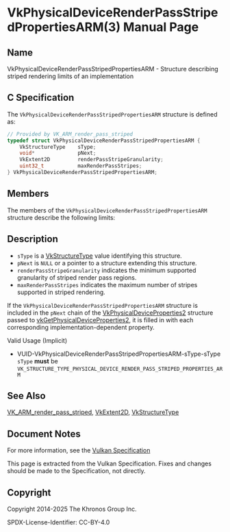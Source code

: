 # VkPhysicalDeviceRenderPassStripedPropertiesARM(3) Manual Page

## Name

VkPhysicalDeviceRenderPassStripedPropertiesARM - Structure describing striped rendering limits of an implementation



## [](#_c_specification)C Specification

The `VkPhysicalDeviceRenderPassStripedPropertiesARM` structure is defined as:

```c++
// Provided by VK_ARM_render_pass_striped
typedef struct VkPhysicalDeviceRenderPassStripedPropertiesARM {
    VkStructureType    sType;
    void*              pNext;
    VkExtent2D         renderPassStripeGranularity;
    uint32_t           maxRenderPassStripes;
} VkPhysicalDeviceRenderPassStripedPropertiesARM;
```

## [](#_members)Members

The members of the `VkPhysicalDeviceRenderPassStripedPropertiesARM` structure describe the following limits:

## [](#_description)Description

- `sType` is a [VkStructureType](https://registry.khronos.org/vulkan/specs/latest/man/html/VkStructureType.html) value identifying this structure.
- `pNext` is `NULL` or a pointer to a structure extending this structure.
- []()`renderPassStripeGranularity` indicates the minimum supported granularity of striped render pass regions.
- []()`maxRenderPassStripes` indicates the maximum number of stripes supported in striped rendering.

If the `VkPhysicalDeviceRenderPassStripedPropertiesARM` structure is included in the `pNext` chain of the [VkPhysicalDeviceProperties2](https://registry.khronos.org/vulkan/specs/latest/man/html/VkPhysicalDeviceProperties2.html) structure passed to [vkGetPhysicalDeviceProperties2](https://registry.khronos.org/vulkan/specs/latest/man/html/vkGetPhysicalDeviceProperties2.html), it is filled in with each corresponding implementation-dependent property.

Valid Usage (Implicit)

- [](#VUID-VkPhysicalDeviceRenderPassStripedPropertiesARM-sType-sType)VUID-VkPhysicalDeviceRenderPassStripedPropertiesARM-sType-sType  
  `sType` **must** be `VK_STRUCTURE_TYPE_PHYSICAL_DEVICE_RENDER_PASS_STRIPED_PROPERTIES_ARM`

## [](#_see_also)See Also

[VK\_ARM\_render\_pass\_striped](https://registry.khronos.org/vulkan/specs/latest/man/html/VK_ARM_render_pass_striped.html), [VkExtent2D](https://registry.khronos.org/vulkan/specs/latest/man/html/VkExtent2D.html), [VkStructureType](https://registry.khronos.org/vulkan/specs/latest/man/html/VkStructureType.html)

## [](#_document_notes)Document Notes

For more information, see the [Vulkan Specification](https://registry.khronos.org/vulkan/specs/latest/html/vkspec.html#VkPhysicalDeviceRenderPassStripedPropertiesARM)

This page is extracted from the Vulkan Specification. Fixes and changes should be made to the Specification, not directly.

## [](#_copyright)Copyright

Copyright 2014-2025 The Khronos Group Inc.

SPDX-License-Identifier: CC-BY-4.0